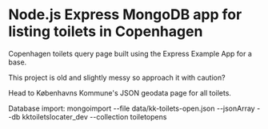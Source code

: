 Node.js Express MongoDB app for listing toilets in Copenhagen
===================================

Copenhagen toilets query page built using the Express Example App for a base.

This project is old and slightly messy so approach it with caution?

Head to Københavns Kommune's JSON geodata page for all toilets.

Database import:
mongoimport --file data/kk-toilets-open.json --jsonArray --db kktoiletslocater_dev --collection toiletopens